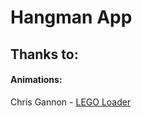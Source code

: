 # Hangman App

## Thanks to:

#### Animations:
Chris Gannon - [LEGO Loader](https://lottiefiles.com/410-lego-loader)
